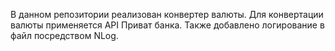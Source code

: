 В данном репозитории реализован конвертер валюты. 
Для конвертации валюты применяется API Приват банка. Также добавлено логирование в файл посредством NLog.